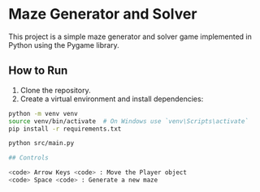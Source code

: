 # Maze Generator and Solver
This project is a simple maze generator and solver game implemented in Python using the Pygame library.

## How to Run
1. Clone the repository.
2. Create a virtual environment and install dependencies:
```sh
python -m venv venv
source venv/bin/activate  # On Windows use `venv\Scripts\activate`
pip install -r requirements.txt

python src/main.py

## Controls

<code> Arrow Keys <code> : Move the Player object
<code> Space <code> : Generate a new maze
